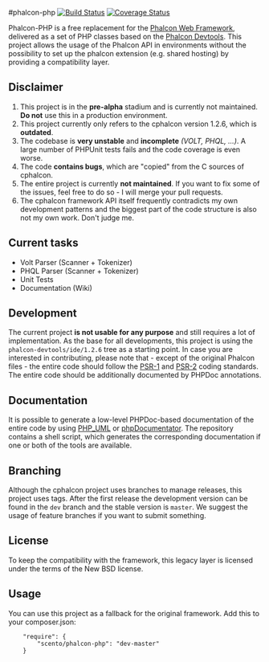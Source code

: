 #phalcon-php
[![Build Status](https://travis-ci.org/scento/phalcon-php.svg?branch=master)](http://travis-ci.org/scento/phalcon-php)
[![Coverage Status](https://img.shields.io/coveralls/scento/phalcon-php.svg)](https://coveralls.io/r/scento/phalcon-php)

Phalcon-PHP is a free replacement for the [Phalcon Web Framework](https://github.com/phalcon/cphalcon), delivered as a set of PHP classes based on the [Phalcon Devtools](https://github.com/phalcon/phalcon-devtools). This project allows the usage of the Phalcon API in environments without the possibility to set up the phalcon extension (e.g. shared hosting) by providing a compatibility layer.

##  Disclaimer
1. This project is in the **pre-alpha** stadium and is currently not maintained. **Do not** use this in a production environment.
2. This project currently only refers to the cphalcon version 1.2.6, which is **outdated**.
3. The codebase is **very unstable** and **incomplete** *(VOLT, PHQL, ...)*. A large number of PHPUnit tests fails and the code coverage is even worse.
4. The code **contains bugs**, which are "copied" from the C sources of cphalcon.
5. The entire project is currently **not maintained**. If you want to fix some of the issues, feel free to do so - I will merge your pull requests.
6. The cphalcon framework API itself frequently contradicts my own development patterns and the biggest part of the code structure is also not my own work. Don't judge me.

## Current tasks
  * Volt Parser (Scanner + Tokenizer)
  * PHQL Parser (Scanner + Tokenizer)
  * Unit Tests
  * Documentation (Wiki)

## Development
The current project **is not usable for any purpose** and still requires a lot of implementation. As the base for all developments, this project is using the `phalcon-devtools/ide/1.2.6` tree as a starting point.
In case you are interested in contributing, please note that - except of the original Phalcon files - the entire code should follow the [PSR-1](https://github.com/php-fig/fig-standards/blob/master/accepted/PSR-1-basic-coding-standard.md) and [PSR-2](http://www.php-fig.org/psr/psr-2/) coding standards. The entire code should be additionally documented by PHPDoc annotations.

## Documentation
It is possible to generate a low-level PHPDoc-based documentation of the entire code by using [PHP_UML](https://pear.php.net/manual/en/package.php.php-uml.command-line.php) or [phpDocumentator](http://www.phpdoc.org/). The repository contains a shell script, which generates the corresponding documentation if one or both of the tools are available.

## Branching
Although the cphalcon project uses branches to manage releases, this project uses tags.
After the first release the development version can be found in the `dev` branch and the stable 
version is `master`. We suggest the usage of feature branches if you want to submit something.

## License
To keep the compatibility with the framework, this legacy layer is licensed under the terms of the New BSD license.

## Usage
You can use this project as a fallback for the original framework. Add this to your composer.json:

```
	"require": {
		"scento/phalcon-php": "dev-master"
	}
```